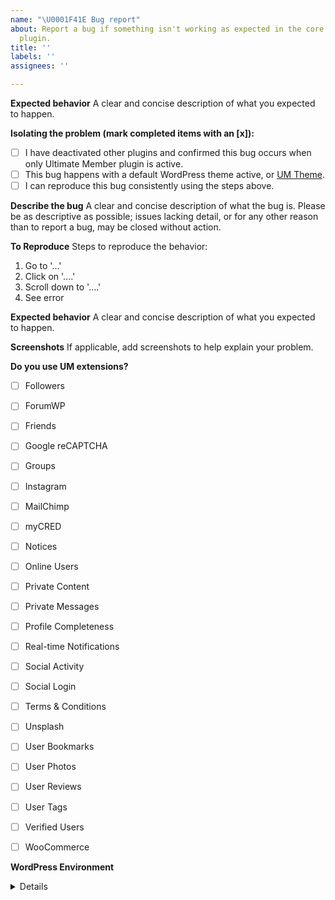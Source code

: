 ```yaml
---
name: "\U0001F41E Bug report"
about: Report a bug if something isn't working as expected in the core Ultimate Member
  plugin.
title: ''
labels: ''
assignees: ''

---
```


**Expected behavior**
A clear and concise description of what you expected to happen.

**Isolating the problem (mark completed items with an [x]):**
- [ ] I have deactivated other plugins and confirmed this bug occurs when only Ultimate Member plugin is active.
- [ ] This bug happens with a default WordPress theme active, or [UM Theme](https://ultimatemember.com/theme/).
- [ ] I can reproduce this bug consistently using the steps above.

**Describe the bug**
A clear and concise description of what the bug is. Please be as descriptive as possible; issues lacking detail, or for any other reason than to report a bug, may be closed without action.

**To Reproduce**
Steps to reproduce the behavior:
1. Go to '...'
2. Click on '....'
3. Scroll down to '....'
4. See error

**Expected behavior**
A clear and concise description of what you expected to happen.

**Screenshots**
If applicable, add screenshots to help explain your problem.

**Do you use UM extensions?**
- [ ] Followers
- [ ] ForumWP
- [ ] Friends
- [ ] Google reCAPTCHA
- [ ] Groups
- [ ] Instagram
- [ ] MailChimp
- [ ] myCRED
- [ ] Notices
- [ ] Online Users
- [ ] Private Content
- [ ] Private Messages
- [ ] Profile Completeness
- [ ] Real-time Notifications
- [ ] Social Activity
- [ ] Social Login
- [ ] Terms & Conditions
- [ ] Unsplash
- [ ] User Bookmarks
- [ ] User Photos
- [ ] User Reviews
- [ ] User Tags
- [ ] Verified Users
- [ ] WooCommerce


**WordPress Environment**
<details>
```
Copy and paste the install info from ** Ultimate Member > Settings > Install Info ** in WordPress admin.
```
</details>